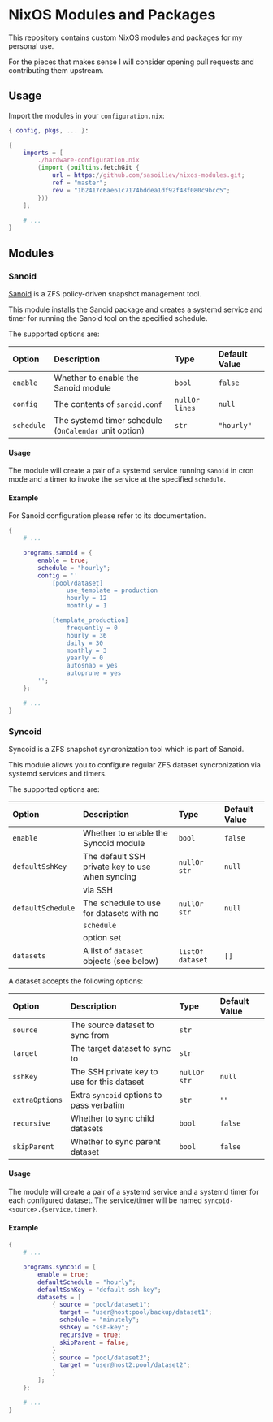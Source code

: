 NixOS Modules and Packages
==========================

This repository contains custom NixOS modules and packages
for my personal use.

For the pieces that makes sense I will consider opening
pull requests and contributing them upstream.

Usage
-----

Import the modules in your `configuration.nix`:

```nix
{ config, pkgs, ... }:

{
    imports = [
        ./hardware-configuration.nix
        (import (builtins.fetchGit {
            url = https://github.com/sasoiliev/nixos-modules.git;
            ref = "master";
            rev = "1b2417c6ae61c7174bddea1df92f48f080c9bcc5";
        }))
    ];

    # ...
}
```

Modules
-------

### Sanoid

[Sanoid][1] is a ZFS policy-driven snapshot management tool.

This module installs the Sanoid package and creates a systemd service and
timer for running the Sanoid tool on the specified schedule.

The supported options are:

| Option     | Description                                           | Type           | Default Value |
| :--------- | :---------------------------------------------------- | :------------- | :------------ |
| `enable`   | Whether to enable the Sanoid module                   | `bool`         | `false`       |
| `config`   | The contents of `sanoid.conf`                         | `nullOr lines` | `null`        |
| `schedule` | The systemd timer schedule (`OnCalendar` unit option) | `str`          | `"hourly"`    |

#### Usage

The module will create a pair of a systemd service running `sanoid` in cron mode and 
a timer to invoke the service at the specified `schedule`.

#### Example

For Sanoid configuration please refer to its documentation.

```nix
{
    # ...

    programs.sanoid = {
        enable = true;
        schedule = "hourly";
        config = ''
            [pool/dataset]
                use_template = production
                hourly = 12
                monthly = 1

            [template_production]
                frequently = 0
                hourly = 36
                daily = 30
                monthly = 3
                yearly = 0
                autosnap = yes
                autoprune = yes                
        '';
    };

    # ...
}
```

### Syncoid

Syncoid is a ZFS snapshot syncronization tool which is part of Sanoid.

This module allows you to configure regular ZFS dataset syncronization
via systemd services and timers.

The supported options are:

| Option            | Description                                     | Type             | Default Value |
| :---------------- | :---------------------------------------------- | :--------------- | :------------ |
| `enable`          | Whether to enable the Syncoid module            | `bool`           | `false`       |
| `defaultSshKey`   | The default SSH private key to use when syncing | `nullOr str`     | `null`        |
|                   | via SSH                                         |                  |               |
| `defaultSchedule` | The schedule to use for datasets with no        | `nullOr str`     | `null`        |
|                   | `schedule`                                      |                  |               |
|                   | option set                                      |                  |               |
| `datasets`        | A list of `dataset` objects (see below)         | `listOf dataset` | `[]`          |

A dataset accepts the following options:

| Option         | Description                                 | Type         | Default Value |
| :------------- | :------------------------------------------ | :----------- | :------------ |
| `source`       | The source dataset to sync from             | `str`        |               |
| `target`       | The target dataset to sync to               | `str`        |               |
| `sshKey`       | The SSH private key to use for this dataset | `nullOr str` | `null`        |
| `extraOptions` | Extra `syncoid` options to pass verbatim    | `str`        | `""`          |
| `recursive`    | Whether to sync child datasets              | `bool`       | `false`       |
| `skipParent`   | Whether to sync parent dataset              | `bool`       | `false`       |

#### Usage

The module will create a pair of a systemd service and a systemd timer for each
configured dataset. The service/timer will be named `syncoid-<source>.{service,timer}`.

#### Example

```nix
{
    # ...

    programs.syncoid = {
        enable = true;
        defaultSchedule = "hourly";
        defaultSshKey = "default-ssh-key";
        datasets = [
            { source = "pool/dataset1";
              target = "user@host:pool/backup/dataset1";
              schedule = "minutely";
              sshKey = "ssh-key";
              recursive = true;
              skipParent = false;
            }
            { source = "pool/dataset2";
              target = "user@host2:pool/dataset2";
            }
        ];
    };

    # ...
}
```

[1]: https://github.com/jimsalterjrs/sanoid/

